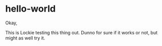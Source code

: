 # hello-world

Okay,

This is Lockie testing this thing out.
Dunno for sure if it works or not, but might as well try it.

